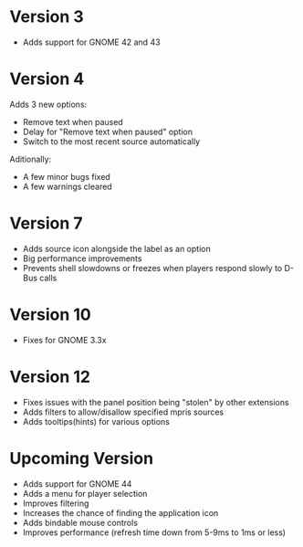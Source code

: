 # Version 3
- Adds support for GNOME 42 and 43

# Version 4
Adds 3 new options:
- Remove text when paused
- Delay for "Remove text when paused" option
- Switch to the most recent source automatically

Aditionally:
- A few minor bugs fixed
- A few warnings cleared

# Version 7
- Adds source icon alongside the label as an option
- Big performance improvements
- Prevents shell slowdowns or freezes when players respond slowly to D-Bus calls

# Version 10
- Fixes for GNOME 3.3x

# Version 12
- Fixes issues with the panel position being "stolen" by other extensions
- Adds filters to allow/disallow specified mpris sources
- Adds tooltips(hints) for various options

# Upcoming Version
- Adds support for GNOME 44
- Adds a menu for player selection
- Improves filtering
- Increases the chance of finding the application icon
- Adds bindable mouse controls
- Improves performance (refresh time down from 5-9ms to 1ms or less)
